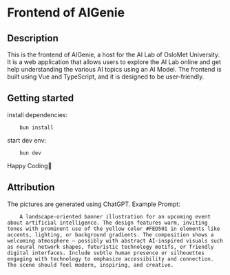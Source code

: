 # Frontend of AIGenie

## Description
This is the frontend of AIGenie, a host for the AI Lab of OsloMet University. 
It is a web application that allows users to explore the AI Lab online and get help understanding the various AI topics using an AI Model. 
The frontend is built using Vue and TypeScript, and it is designed to be user-friendly.

## Getting started

install dependencies:
```
    bun install
```

start dev env:
```
    bun dev
```

Happy Coding🌻

## Attribution
The pictures are generated using ChatGPT. Example Prompt:
```
    A landscape-oriented banner illustration for an upcoming event about artificial intelligence. The design features warm, inviting tones with prominent use of the yellow color #FED501 in elements like accents, lighting, or background gradients. The composition shows a welcoming atmosphere — possibly with abstract AI-inspired visuals such as neural network shapes, futuristic technology motifs, or friendly digital interfaces. Include subtle human presence or silhouettes engaging with technology to emphasize accessibility and connection. The scene should feel modern, inspiring, and creative.
```

